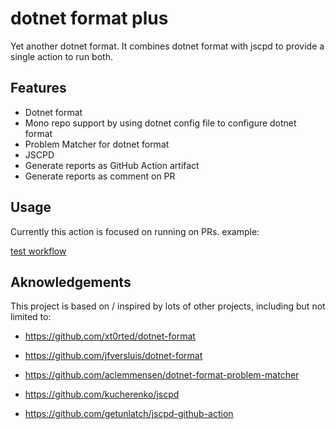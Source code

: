 # dotnet format plus

Yet another dotnet format. It combines dotnet format with jscpd to provide a single action to run both.

## Features

-   Dotnet format
-   Mono repo support by using dotnet config file to configure dotnet format
-   Problem Matcher for dotnet format
-   JSCPD
-   Generate reports as GitHub Action artifact
-   Generate reports as comment on PR

## Usage

Currently this action is focused on running on PRs.
example:

[test workflow](.github/workflows/test.yml)

## Aknowledgements

This project is based on / inspired by lots of other projects, including but not limited to:

-   https://github.com/xt0rted/dotnet-format

-   https://github.com/jfversluis/dotnet-format

-   https://github.com/aclemmensen/dotnet-format-problem-matcher

-   https://github.com/kucherenko/jscpd

-   https://github.com/getunlatch/jscpd-github-action
